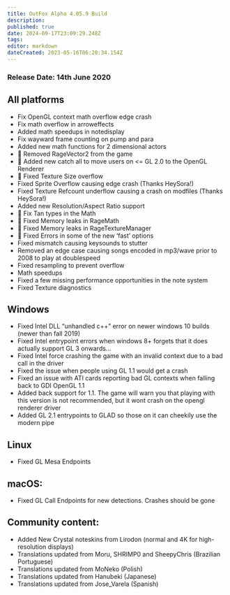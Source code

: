 ```yaml
---
title: OutFox Alpha 4.05.9 Build
description: 
published: true
date: 2024-09-17T23:09:29.248Z
tags: 
editor: markdown
dateCreated: 2023-05-16T06:20:34.154Z
---
```


### Release Date: 14th June 2020

All platforms
-------------

*   Fix OpenGL context math overflow edge crash
*   Fix math overflow in arroweffects
*   Added math speedups in notedisplay
*   Fix wayward frame counting on pump and para
*   Added new math functions for 2 dimensional actors
*   🐲 Removed RageVector2 from the game
*   🐲 Added new catch all to move users on <= GL 2.0 to the OpenGL Renderer
*   🐲 Fixed Texture Size overflow
*   Fixed Sprite Overflow causing edge crash (Thanks HeySora!)
*   Fixed Texture Refcount underflow causing a crash on modfiles (Thanks HeySora!)
*   Added new Resolution/Aspect Ratio support
*   🐲 Fix Tan types in the Math
*   🐲 Fixed Memory leaks in RageMath
*   🐲 Fixed Memory leaks in RageTextureManager
*   🐲 Fixed Errors in some of the new ‘fast’ options
*   Fixed mismatch causing keysounds to stutter
*   Removed an edge case causing songs encoded in mp3/wave prior to 2008 to play at doublespeed
*   Fixed resampling to prevent overflow
*   Math speedups
*   Fixed a few missing performance opportunities in the note system
*   Fixed Texture diagnostics

Windows
-------

*   Fixed Intel DLL “unhandled c++” error on newer windows 10 builds (newer than fall 2019)
*   Fixed Intel entrypoint errors when windows 8+ forgets that it does actually support GL 3 onwards…
*   Fixed Intel force crashing the game with an invalid context due to a bad call in the driver
*   Fixed the issue when people using GL 1.1 would get a crash
*   Fixed an issue with ATI cards reporting bad GL contexts when falling back to GDI OpenGL 1.1
*   Added back support for 1.1. The game will warn you that playing with this version is not recommended, but it wont crash on the opengl renderer driver
*   Added GL 2.1 entrypoints to GLAD so those on it can cheekily use the modern pipe

Linux
-----

*   Fixed GL Mesa Endpoints

macOS:
------

*   Fixed GL Call Endpoints for new detections. Crashes should be gone

Community content:
------------------

*   Added New Crystal noteskins from Lirodon (normal and 4K for high-resolution displays)
*   Translations updated from Moru, SHRIMP0 and SheepyChris (Brazilian Portuguese)
*   Translations updated from MoNeko (Polish)
*   Translations updated from Hanubeki (Japanese)
*   Translations updated from Jose\_Varela (Spanish)